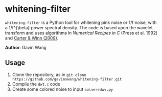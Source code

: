 # whitening-filter

`whitening-filter` is a Python tool for whitening pink noise or 1/f noise, with a 1/f^{\beta} power spectral density. The code is based upon the wavelet transform and uses algorithms in *Numerical Recipes in C* (Press et al. 1992) and [Carter & Winn (2009)](https://ui.adsabs.harvard.edu/abs/2009ApJ...704...51C/abstract). 

**Author**: Gavin Wang

## Usage
1. Clone the repository, as in `git clone https://github.com/gavinxwang/whitening-filter.git`
2. Compile the `dwt.c` code
3. Create some colored noise to input `solveredwv.py` 

<!-- ## Installation -->
